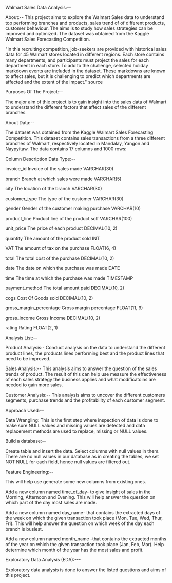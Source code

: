 
Walmart Sales Data Analysis:--


About:--
This project aims to explore the Walmart Sales data to understand top performing branches and products, sales trend of of different products, customer behaviour. The aims is to study how sales strategies can be improved and optimized. The dataset was obtained from the Kaggle Walmart Sales Forecasting Competition.

"In this recruiting competition, job-seekers are provided with historical sales data for 45 Walmart stores located in different regions. Each store contains many departments, and participants must project the sales for each department in each store. To add to the challenge, selected holiday markdown events are included in the dataset. These markdowns are known to affect sales, but it is challenging to predict which departments are affected and the extent of the impact." source

Purposes Of The Project:--

The major aim of thie project is to gain insight into the sales data of Walmart to understand the different factors that affect sales of the different branches.

About Data:--

The dataset was obtained from the Kaggle Walmart Sales Forecasting Competition. This dataset contains sales transactions from a three different branches of Walmart, respectively located in Mandalay, Yangon and Naypyitaw. The data contains 17 columns and 1000 rows:

Column	Description	Data Type:--

invoice_id Invoice of the sales made VARCHAR(30) 

branch	Branch at which sales were made	VARCHAR(5)

city	The location of the branch	VARCHAR(30)

customer_type	The type of the customer	VARCHAR(30)

gender	Gender of the customer making purchase	VARCHAR(10)

product_line	Product line of the product solf	VARCHAR(100)

unit_price	The price of each product	DECIMAL(10, 2)

quantity	The amount of the product sold	INT

VAT	The amount of tax on the purchase	FLOAT(6, 4)

total	The total cost of the purchase	DECIMAL(10, 2)

date	The date on which the purchase was made	DATE

time	The time at which the purchase was made	TIMESTAMP

payment_method	The total amount paid	DECIMAL(10, 2)

cogs	Cost Of Goods sold	DECIMAL(10, 2)

gross_margin_percentage	Gross margin percentage	FLOAT(11, 9)

gross_income	Gross Income	DECIMAL(10, 2)

rating	Rating	FLOAT(2, 1)


Analysis List:--

Product Analysis:-
Conduct analysis on the data to understand the different product lines, the products lines performing best and the product lines that need to be improved.

Sales Analysis:--
This analysis aims to answer the question of the sales trends of product. The result of this can help use measure the effectiveness of each sales strategy the business applies and what modificatoins are needed to gain more sales.

Customer Analysis:--
This analysis aims to uncover the different customers segments, purchase trends and the profitability of each customer segment.

Approach Used:--


Data Wrangling: This is the first step where inspection of data is done to make sure NULL values and missing values are detected and data replacement methods are used to replace, missing or NULL values.

Build a database:--

Create table and insert the data.
Select columns with null values in them. There are no null values in our database as in creating the tables, we set NOT NULL for each field, hence null values are filtered out.

Feature Engineering:--

 This will help use generate some new columns from existing ones.

Add a new column named time_of_day- to give insight of sales in the Morning, Afternoon and Evening. This will help answer the question on which part of the day most sales are made.

Add a new column named day_name- that contains the extracted days of the week on which the given transaction took place (Mon, Tue, Wed, Thur, Fri). This will help answer the question on which week of the day each branch is busiest.

Add a new column named month_name -that contains the extracted months of the year on which the given transaction took place (Jan, Feb, Mar). Help determine which month of the year has the most sales and profit.

Exploratory Data Analysis (EDA):---

 Exploratory data analysis is done to answer the listed questions and aims of this project.
